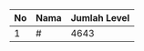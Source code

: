 | No | Nama            | Jumlah Level |
|----|-----------------|--------------|
| 1  | #    |    4643        |
